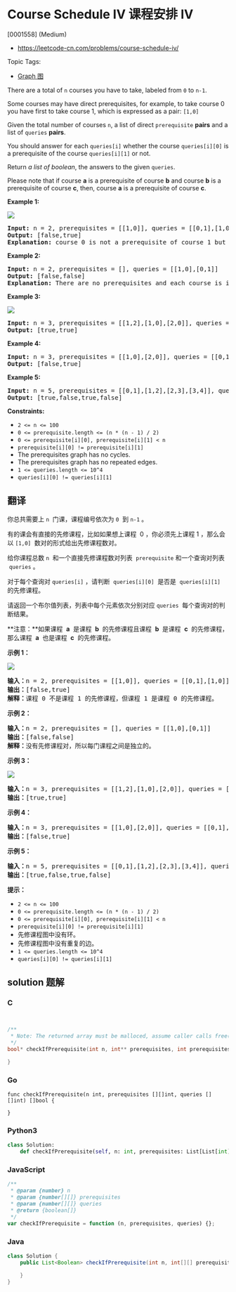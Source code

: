 # Course Schedule IV 课程安排 IV

[0001558] (Medium)

- https://leetcode-cn.com/problems/course-schedule-iv/

Topic Tags:

- [Graph 图](https://leetcode-cn.com/tag/graph/)

There are a total of `n` courses you have to take, labeled from `0` to `n-1`.

Some courses may have direct prerequisites, for example, to take course 0 you have first to take course 1, which is expressed as a pair: `[1,0]`

Given the total number of courses `n`, a list of direct `prerequisite` **pairs** and a list of `queries` **pairs**.

You should answer for each `queries[i]` whether the course `queries[i][0]` is a prerequisite of the course `queries[i][1]` or not.

Return _a list of boolean_, the answers to the given `queries`.

Please note that if course **a** is a prerequisite of course **b** and course **b** is a prerequisite of course **c**, then, course **a** is a prerequisite of course **c**.

**Example 1:**

![](https://assets.leetcode.com/uploads/2020/04/17/graph.png)

<pre><strong>Input:</strong> n = 2, prerequisites = [[1,0]], queries = [[0,1],[1,0]]
<strong>Output:</strong> [false,true]
<strong>Explanation:</strong> course 0 is not a prerequisite of course 1 but the opposite is true.
</pre>

**Example 2:**

<pre><strong>Input:</strong> n = 2, prerequisites = [], queries = [[1,0],[0,1]]
<strong>Output:</strong> [false,false]
<strong>Explanation:</strong> There are no prerequisites and each course is independent.
</pre>

**Example 3:**

![](https://assets.leetcode.com/uploads/2020/04/17/graph-1.png)

<pre><strong>Input:</strong> n = 3, prerequisites = [[1,2],[1,0],[2,0]], queries = [[1,0],[1,2]]
<strong>Output:</strong> [true,true]
</pre>

**Example 4:**

<pre><strong>Input:</strong> n = 3, prerequisites = [[1,0],[2,0]], queries = [[0,1],[2,0]]
<strong>Output:</strong> [false,true]
</pre>

**Example 5:**

<pre><strong>Input:</strong> n = 5, prerequisites = [[0,1],[1,2],[2,3],[3,4]], queries = [[0,4],[4,0],[1,3],[3,0]]
<strong>Output:</strong> [true,false,true,false]
</pre>

**Constraints:**

- `2 <= n <= 100`
- `0 <= prerequisite.length <= (n * (n - 1) / 2)`
- `0 <= prerequisite[i][0], prerequisite[i][1] < n`
- `prerequisite[i][0] != prerequisite[i][1]`
- The prerequisites graph has no cycles.
- The prerequisites graph has no repeated edges.
- `1 <= queries.length <= 10^4`
- `queries[i][0] != queries[i][1]`

## 翻译

你总共需要上 `n`  门课，课程编号依次为 `0`  到 `n-1` 。

有的课会有直接的先修课程，比如如果想上课程  0 ，你必须先上课程 1 ，那么会以 `[1,0]`  数对的形式给出先修课程数对。

给你课程总数 `n`  和一个直接先修课程数对列表  `prerequisite` 和一个查询对列表  `queries` 。

对于每个查询对 `queries[i]` ，请判断  `queries[i][0]`  是否是  `queries[i][1]`  的先修课程。

请返回一个布尔值列表，列表中每个元素依次分别对应 `queries`  每个查询对的判断结果。

**注意：**如果课程  **a**  是课程  **b**  的先修课程且课程  **b**  是课程  **c**  的先修课程，那么课程  **a**  也是课程  **c**  的先修课程。

**示例 1：**

![](https://assets.leetcode-cn.com/aliyun-lc-upload/uploads/2020/05/30/graph.png)

<pre><strong>输入：</strong>n = 2, prerequisites = [[1,0]], queries = [[0,1],[1,0]]
<strong>输出：</strong>[false,true]
<strong>解释：</strong>课程 0 不是课程 1 的先修课程，但课程 1 是课程 0 的先修课程。
</pre>

**示例 2：**

<pre><strong>输入：</strong>n = 2, prerequisites = [], queries = [[1,0],[0,1]]
<strong>输出：</strong>[false,false]
<strong>解释：</strong>没有先修课程对，所以每门课程之间是独立的。
</pre>

**示例 3：**

![](https://assets.leetcode-cn.com/aliyun-lc-upload/uploads/2020/05/30/graph-1.png)

<pre><strong>输入：</strong>n = 3, prerequisites = [[1,2],[1,0],[2,0]], queries = [[1,0],[1,2]]
<strong>输出：</strong>[true,true]
</pre>

**示例 4：**

<pre><strong>输入：</strong>n = 3, prerequisites = [[1,0],[2,0]], queries = [[0,1],[2,0]]
<strong>输出：</strong>[false,true]
</pre>

**示例 5：**

<pre><strong>输入：</strong>n = 5, prerequisites = [[0,1],[1,2],[2,3],[3,4]], queries = [[0,4],[4,0],[1,3],[3,0]]
<strong>输出：</strong>[true,false,true,false]
</pre>

**提示：**

- `2 <= n <= 100`
- `0 <= prerequisite.length <= (n * (n - 1) / 2)`
- `0 <= prerequisite[i][0], prerequisite[i][1] < n`
- `prerequisite[i][0] != prerequisite[i][1]`
- 先修课程图中没有环。
- 先修课程图中没有重复的边。
- `1 <= queries.length <= 10^4`
- `queries[i][0] != queries[i][1]`

## solution 题解

### C

```c


/**
 * Note: The returned array must be malloced, assume caller calls free().
 */
bool* checkIfPrerequisite(int n, int** prerequisites, int prerequisitesSize, int* prerequisitesColSize, int** queries, int queriesSize, int* queriesColSize, int* returnSize){

}
```

### Go

```golang
func checkIfPrerequisite(n int, prerequisites [][]int, queries [][]int) []bool {

}
```

### Python3

```python
class Solution:
    def checkIfPrerequisite(self, n: int, prerequisites: List[List[int]], queries: List[List[int]]) -> List[bool]:
```

### JavaScript

```javascript
/**
 * @param {number} n
 * @param {number[][]} prerequisites
 * @param {number[][]} queries
 * @return {boolean[]}
 */
var checkIfPrerequisite = function (n, prerequisites, queries) {};
```

### Java

```java
class Solution {
    public List<Boolean> checkIfPrerequisite(int n, int[][] prerequisites, int[][] queries) {

    }
}
```
